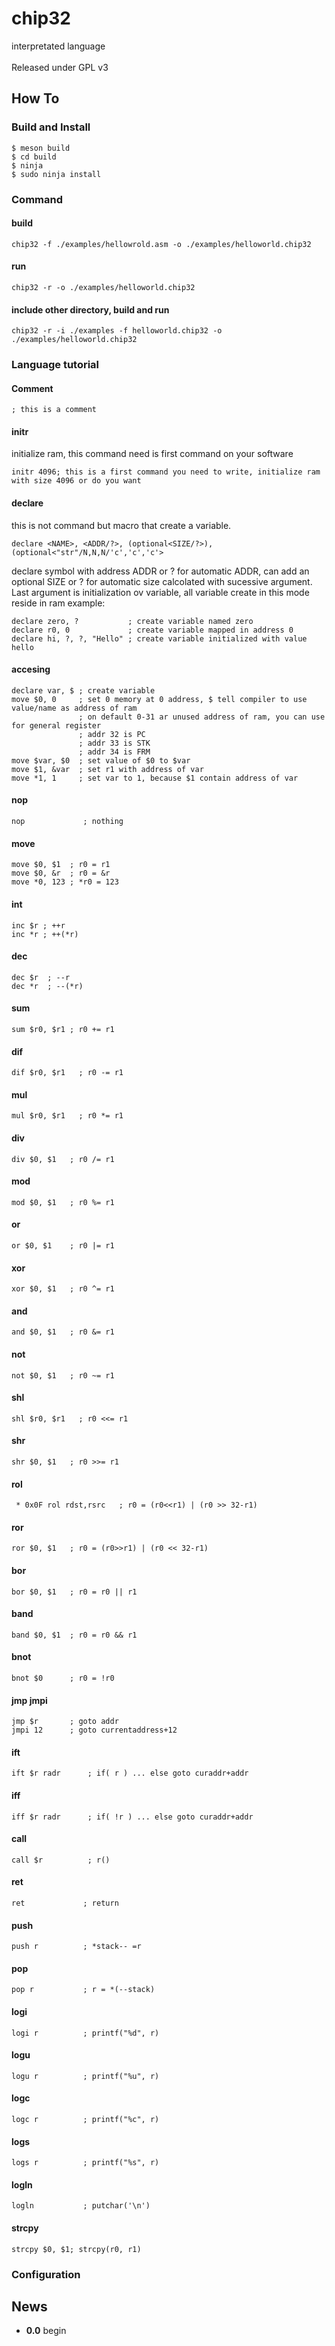 # chip32

interpretated language</br>
</br>
Released under GPL v3</br>

## How To

### Build and Install
```
$ meson build
$ cd build
$ ninja
$ sudo ninja install
```

### Command
#### build
```
chip32 -f ./examples/hellowrold.asm -o ./examples/helloworld.chip32
```
#### run
```
chip32 -r -o ./examples/helloworld.chip32
```
#### include other directory, build and run
```
chip32 -r -i ./examples -f helloworld.chip32 -o ./examples/helloworld.chip32
```

### Language tutorial
#### Comment
```
; this is a comment
```
#### initr
initialize ram, this command need is first command on your software
```
initr 4096; this is a first command you need to write, initialize ram with size 4096 or do you want
```
#### declare
this is not command but macro that create a variable.
```
declare <NAME>, <ADDR/?>, (optional<SIZE/?>), (optional<"str"/N,N,N/'c','c','c'>
```
declare symbol <NAME> with address ADDR or ? for automatic ADDR, can add an optional SIZE or ? for automatic size calcolated with sucessive argument. Last argument is initialization ov variable, all variable create in this mode reside in ram
example:
```
declare zero, ?           ; create variable named zero
declare r0, 0             ; create variable mapped in address 0
declare hi, ?, ?, "Hello" ; create variable initialized with value hello
```
#### accesing
```
declare var, $ ; create variable
move $0, 0     ; set 0 memory at 0 address, $ tell compiler to use value/name as address of ram
               ; on default 0-31 ar unused address of ram, you can use for general register
               ; addr 32 is PC
               ; addr 33 is STK
               ; addr 34 is FRM
move $var, $0  ; set value of $0 to $var
move $1, &var  ; set r1 with address of var
move *1, 1     ; set var to 1, because $1 contain address of var
```

#### nop
```
nop             ; nothing 
```
#### move
```
move $0, $1  ; r0 = r1
move $0, &r  ; r0 = &r
move *0, 123 ; *r0 = 123
```

#### int
```
inc $r ; ++r
inc *r ; ++(*r)
```
#### dec
```
dec $r  ; --r
dec *r  ; --(*r)
```
#### sum
```
sum $r0, $r1 ; r0 += r1
```
#### dif
```
dif $r0, $r1   ; r0 -= r1
```
#### mul
```
mul $r0, $r1   ; r0 *= r1
```
#### div
```
div $0, $1   ; r0 /= r1
```
#### mod
```
mod $0, $1   ; r0 %= r1
```
#### or
```
or $0, $1    ; r0 |= r1
```
#### xor
```
xor $0, $1   ; r0 ^= r1
```
#### and
```
and $0, $1   ; r0 &= r1
```
#### not
```
not $0, $1   ; r0 ~= r1
```
#### shl
```
shl $r0, $r1   ; r0 <<= r1
```
#### shr
```
shr $0, $1   ; r0 >>= r1
```
#### rol
```
 * 0x0F rol rdst,rsrc   ; r0 = (r0<<r1) | (r0 >> 32-r1)
```
#### ror
```
ror $0, $1   ; r0 = (r0>>r1) | (r0 << 32-r1)
```
#### bor
```
bor $0, $1   ; r0 = r0 || r1
```
#### band
```
band $0, $1  ; r0 = r0 && r1
```
#### bnot
```
bnot $0      ; r0 = !r0
```
#### jmp jmpi
```
jmp $r       ; goto addr
jmpi 12      ; goto currentaddress+12
```
#### ift
```
ift $r radr      ; if( r ) ... else goto curaddr+addr
```
#### iff
```
iff $r radr      ; if( !r ) ... else goto curaddr+addr
```
#### call
```
call $r          ; r()
```
#### ret
```
ret             ; return
```
#### push
```
push r          ; *stack-- =r
```
#### pop
```
pop r           ; r = *(--stack)
```
#### logi
```
logi r          ; printf("%d", r)
```
#### logu
```
logu r          ; printf("%u", r)
```
#### logc
```
logc r          ; printf("%c", r)
```
#### logs
```
logs r          ; printf("%s", r)
```
#### logln
```
logln           ; putchar('\n')
```
#### strcpy
```
strcpy $0, $1; strcpy(r0, r1)
```

### Configuration

## News
* **0.0**  begin


